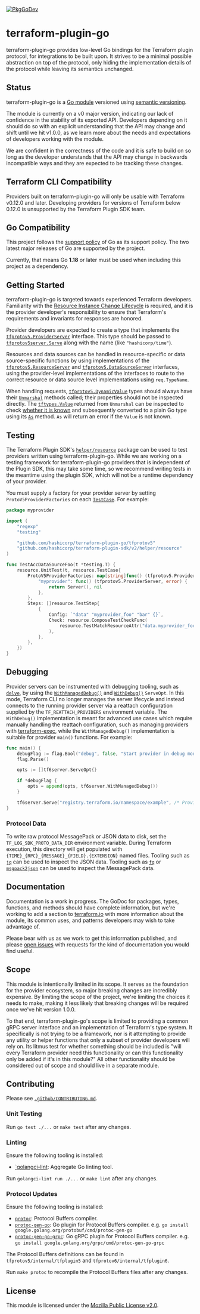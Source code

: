 [![PkgGoDev](https://pkg.go.dev/badge/github.com/hashicorp/terraform-plugin-go)](https://pkg.go.dev/github.com/hashicorp/terraform-plugin-go)

# terraform-plugin-go

terraform-plugin-go provides low-level Go bindings for the Terraform
plugin protocol, for integrations to be built upon. It strives to be a
minimal possible abstraction on top of the protocol, only hiding the
implementation details of the protocol while leaving its semantics
unchanged.

## Status

terraform-plugin-go is a [Go module](https://github.com/golang/go/wiki/Modules)
versioned using [semantic versioning](https://semver.org/).

The module is currently on a v0 major version, indicating our lack of
confidence in the stability of its exported API. Developers depending on it
should do so with an explicit understanding that the API may change and shift
until we hit v1.0.0, as we learn more about the needs and expectations of
developers working with the module.

We are confident in the correctness of the code and it is safe to build on so
long as the developer understands that the API may change in backwards
incompatible ways and they are expected to be tracking these changes.

## Terraform CLI Compatibility

Providers built on terraform-plugin-go will only be usable with Terraform
v0.12.0 and later. Developing providers for versions of Terraform below 0.12.0
is unsupported by the Terraform Plugin SDK team.

## Go Compatibility

This project follows the [support policy](https://golang.org/doc/devel/release.html#policy) of Go as its support policy. The two latest major releases of Go are supported by the project.

Currently, that means Go **1.18** or later must be used when including this project as a dependency.

## Getting Started

terraform-plugin-go is targeted towards experienced Terraform developers.
Familiarity with the [Resource Instance Change
Lifecycle](https://github.com/hashicorp/terraform/blob/master/docs/resource-instance-change-lifecycle.md)
is required, and it is the provider developer's responsibility to ensure that
Terraform's requirements and invariants for responses are honored.

Provider developers are expected to create a type that implements the
[`tfprotov5.ProviderServer`](https://pkg.go.dev/github.com/hashicorp/terraform-plugin-go/tfprotov5#ProviderServer)
interface. This type should be passed to
[`tfprotov5server.Serve`](https://pkg.go.dev/github.com/hashicorp/terraform-plugin-go/tfprotov5/server#Serve)
along with the name (like `"hashicorp/time"`).

Resources and data sources can be handled in resource-specific or data
source-specific functions by using implementations of the
[`tfprotov5.ResourceServer`](https://pkg.go.dev/github.com/hashicorp/terraform-plugin-go/tfprotov5#ResourceServer)
and
[`tfprotov5.DataSourceServer`](https://pkg.go.dev/github.com/hashicorp/terraform-plugin-go/tfprotov5#DataSourceServer)
interfaces, using the provider-level implementations of the interfaces to route
to the correct resource or data source level implementations using
`req.TypeName`.

When handling requests,
[`tfprotov5.DynamicValue`](https://pkg.go.dev/github.com/hashicorp/terraform-plugin-go/tfprotov5#DynamicValue)
types should always have their
[`Unmarshal`](https://pkg.go.dev/github.com/hashicorp/terraform-plugin-go/tfprotov5#DynamicValue.Unmarshal)
methods called; their properties should not be inspected directly. The
[`tftypes.Value`](https://pkg.go.dev/github.com/hashicorp/terraform-plugin-go/tfprotov5/tftypes#Value)
returned from `Unmarshal` can be inspected to check [whether it is
known](https://pkg.go.dev/github.com/hashicorp/terraform-plugin-go/tfprotov5/tftypes#Value.IsKnown)
and subsequently converted to a plain Go type using its
[`As`](https://pkg.go.dev/github.com/hashicorp/terraform-plugin-go/tfprotov5/tftypes#Value.As)
method. `As` will return an error if the `Value` is not known.

## Testing

The Terraform Plugin SDK's [`helper/resource`](https://pkg.go.dev/github.com/hashicorp/terraform-plugin-sdk/v2/helper/resource) package can be used to test providers written using terraform-plugin-go. While we are working on a testing framework for terraform-plugin-go providers that is independent of the Plugin SDK, this may take some time, so we recommend writing tests in the meantime using the plugin SDK, which will not be a runtime dependency of your provider.

You must supply a factory for your provider server by setting `ProtoV5ProviderFactories` on each [`TestCase`](https://pkg.go.dev/github.com/hashicorp/terraform-plugin-sdk/v2/helper/resource#TestCase). For example:

```go
package myprovider

import (
	"regexp"
	"testing"

	"github.com/hashicorp/terraform-plugin-go/tfprotov5"
	"github.com/hashicorp/terraform-plugin-sdk/v2/helper/resource"
)

func TestAccDataSourceFoo(t *testing.T) {
	resource.UnitTest(t, resource.TestCase{
		ProtoV5ProviderFactories: map[string]func() (tfprotov5.ProviderServer, error){
			"myprovider": func() (tfprotov5.ProviderServer, error) {
				return Server(), nil
			},
		},
		Steps: []resource.TestStep{
			{
				Config: `"data" "myprovider_foo" "bar" {}`,
				Check: resource.ComposeTestCheckFunc(
					resource.TestMatchResourceAttr("data.myprovider_foo.bar", "current", regexp.MustCompile(`[0-9]+`)),
				),
			},
		},
	})
}
```

## Debugging

Provider servers can be instrumented with debugging tooling, such as [`delve`](https://github.com/go-delve/delve/), by using the [`WithManagedDebug()`](https://pkg.go.dev/github.com/hashicorp/terraform-plugin-go/tfprotov6/tf6server#WithManagedDebug) and [`WithDebug()`](https://pkg.go.dev/github.com/hashicorp/terraform-plugin-go/tfprotov6/tf6server#WithDebug) `ServeOpt`. In this mode, Terraform CLI no longer manages the server lifecycle and instead connects to the running provider server via a reattach configuration supplied by the `TF_REATTACH_PROVIDERS` environment variable. The `WithDebug()` implementation is meant for advanced use cases which require manually handling the reattach configuration, such as managing providers with [terraform-exec](https://pkg.go.dev/github.com/hashicorp/terraform-exec), while the `WithManagedDebug()` implementation is suitable for provider `main()` functions. For example:

```go
func main() {
	debugFlag := flag.Bool("debug", false, "Start provider in debug mode.")
	flag.Parse()

	opts := []tf6server.ServeOpt{}

	if *debugFlag {
		opts = append(opts, tf6server.WithManagedDebug())
	}

	tf6server.Serve("registry.terraform.io/namespace/example", /* Provider function */, opts...)
}
```

### Protocol Data

To write raw protocol MessagePack or JSON data to disk, set the `TF_LOG_SDK_PROTO_DATA_DIR` environment variable. During Terraform execution, this directory will get populated with `{TIME}_{RPC}_{MESSAGE}_{FIELD}.{EXTENSION}` named files. Tooling such as [`jq`](https://stedolan.github.io/jq/) can be used to inspect the JSON data. Tooling such as [`fq`](https://github.com/wader/fq) or [`msgpack2json`](https://pkg.go.dev/github.com/nokute78/msgpack-microscope/cmd/msgpack2json) can be used to inspect the MessagePack data.

## Documentation

Documentation is a work in progress. The GoDoc for packages, types, functions,
and methods should have complete information, but we're working to add a
section to [terraform.io](https://terraform.io/) with more information about
the module, its common uses, and patterns developers may wish to take advantage
of.

Please bear with us as we work to get this information published, and please
[open
issues](https://github.com/hashicorp/terraform-plugin-go/issues/new/choose)
with requests for the kind of documentation you would find useful.

## Scope

This module is intentionally limited in its scope. It serves as the foundation
for the provider ecosystem, so major breaking changes are incredibly expensive.
By limiting the scope of the project, we're limiting the choices it needs to
make, making it less likely that breaking changes will be required once we've
hit version 1.0.0.

To that end, terraform-plugin-go's scope is limited to providing a common gRPC
server interface and an implementation of Terraform's type system. It
specifically is not trying to be a framework, nor is it attempting to provide
any utility or helper functions that only a subset of provider developers will
rely on. Its litmus test for whether something should be included is "will
every Terraform provider need this functionality or can this functionality only
be added if it's in this module?" All other functionality should be considered
out of scope and should live in a separate module.

## Contributing

Please see [`.github/CONTRIBUTING.md`](https://github.com/hashicorp/terraform-plugin-go/blob/main/.github/CONTRIBUTING.md).

### Unit Testing

Run `go test ./...` or `make test` after any changes.

### Linting

Ensure the following tooling is installed:

- [`golangci-lint](https://golangci-lint.run/): Aggregate Go linting tool.

Run `golangci-lint run ./...` or `make lint` after any changes.

### Protocol Updates

Ensure the following tooling is installed:

- [`protoc`](https://github.com/protocolbuffers/protobuf): Protocol Buffers compiler.
- [`protoc-gen-go`](https://pkg.go.dev/google.golang.org/protobuf/cmd/protoc-gen-go): Go plugin for Protocol Buffers compiler. e.g. `go install google.golang.org/protobuf/cmd/protoc-gen-go`
- [`protoc-gen-go-grpc`](https://pkg.go.dev/google.golang.org/grpc/cmd/protoc-gen-go-grpc): Go gRPC plugin for Protocol Buffers compiler. e.g. `go install google.golang.org/grpc/cmd/protoc-gen-go-grpc`

The Protocol Buffers definitions can be found in `tfprotov5/internal/tfplugin5` and `tfprotov6/internal/tfplugin6`.

Run `make protoc` to recompile the Protocol Buffers files after any changes.

## License

This module is licensed under the [Mozilla Public License v2.0](https://github.com/hashicorp/terraform-plugin-go/blob/main/LICENSE).
